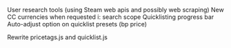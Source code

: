 User research tools (using Steam web apis and possibly web scraping)
New CC currencies when requested
i: search scope
Quicklisting progress bar
Auto-adjust option on quicklist presets (bp price)

Rewrite pricetags.js and quicklist.js
